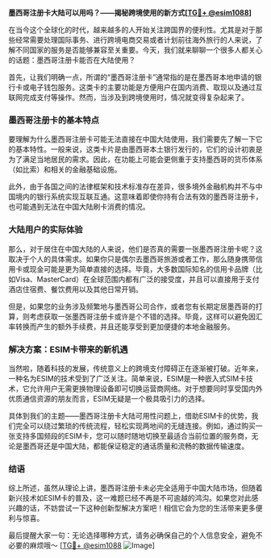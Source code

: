 **墨西哥注册卡大陆可以用吗？——揭秘跨境使用的新方式[[TG💪+ @esim1088](https://t.me/s/esim1088)]**

在当今这个全球化的时代，越来越多的人开始关注跨国界的便利性。尤其是对于那些经常需要处理国际事务、进行跨境电商交易或者计划前往海外旅行的人来说，了解不同国家的服务是否能够兼容至关重要。今天，我们就来聊聊一个很多人都关心的话题：墨西哥注册卡能否在大陆使用？

首先，让我们明确一点，所谓的“墨西哥注册卡”通常指的是在墨西哥本地申请的银行卡或电子钱包服务。这类卡的主要功能是方便用户在国内消费、取现以及通过互联网完成支付等操作。然而，当涉及到跨境使用时，情况就变得复杂起来了。

### 墨西哥注册卡的基本特点

要理解为什么墨西哥注册卡可能无法直接在中国大陆使用，我们需要先了解一下它的基本特性。一般来说，这类卡片是由墨西哥本土银行发行的，它们的设计初衷是为了满足当地居民的需求。因此，在功能上可能会更侧重于支持墨西哥的货币体系（如比索）和相关的金融基础设施。

此外，由于各国之间的法律框架和技术标准存在差异，很多境外金融机构并不与中国境内的银行系统实现互联互通。这意味着即使你持有合法有效的墨西哥注册卡，也可能遇到无法在中国大陆刷卡消费的情况。

### 大陆用户的实际体验

那么，对于居住在中国大陆的人来说，他们是否真的需要一张墨西哥注册卡呢？这取决于个人的具体需求。如果你只是偶尔去墨西哥旅游或者工作，那么随身携带信用卡或现金可能是更为简单直接的选择。毕竟，大多数国际知名的信用卡品牌（比如Visa、MasterCard）在全球范围内都有广泛的接受度，并且可以直接用于支付酒店住宿费、餐饮费用以及其他日常开销。

但是，如果您的业务涉及频繁地与墨西哥公司合作，或者您有长期定居墨西哥的打算，则考虑获取一张墨西哥注册卡或许是个不错的选择。毕竟，这样可以避免因汇率转换而产生的额外手续费，并且还能享受到更加便捷的本地金融服务。

### 解决方案：ESIM卡带来的新机遇

当然啦，随着科技的发展，传统意义上的跨境支付障碍正在逐渐被打破。近年来，一种名为ESIM的技术受到了广泛关注。简单来说，ESIM是一种嵌入式SIM卡技术，它允许用户无需更换物理设备即可切换运营商网络。对于想要同时享受国内外优质通信资源的朋友而言，ESIM无疑是一个极具吸引力的选择。

具体到我们的主题——墨西哥注册卡大陆可用性问题上，借助ESIM卡的优势，我们完全可以绕过繁琐的传统流程，轻松实现两地间的无缝连接。例如，通过购买一张支持多国频段的ESIM卡，您可以随时随地切换至最适合当前位置的服务商，无论是墨西哥还是中国大陆，都能保证稳定的通话质量和流畅的数据传输速度。

### 结语

综上所述，虽然从理论上讲，墨西哥注册卡未必完全适用于中国大陆市场，但随着新兴技术如ESIM卡的普及，这一难题已经不再是不可逾越的鸿沟。如果您对此感兴趣的话，不妨尝试一下这种创新型解决方案吧！相信它会为您的生活带来更多便利与惊喜。

最后提醒大家一句：无论选择哪种方式，请务必确保自己的个人信息安全，避免不必要的麻烦哦～ [[TG💪+ @esim1088](https://t.me/s/esim1088) ![Image](https://i.postimg.cc/4NQfJmqS/Snipaste-2025-05-13-00-14-12.png)]